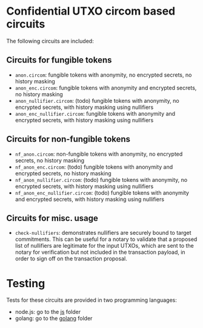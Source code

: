 # Confidential UTXO circom based circuits

The following circuits are included:

## Circuits for fungible tokens

- `anon.circom`: fungible tokens with anonymity, no encrypted secrets, no history masking
- `anon_enc.circom`: fungible tokens with anonymity and encrypted secrets, no history masking
- `anon_nullifier.circom`: (todo) fungible tokens with anonymity, no encrypted secrets, with history masking using nullifiers
- `anon_enc_nullifier.circom`: fungible tokens with anonymity and encrypted secrets, with history masking using nullifiers

## Circuits for non-fungible tokens

- `nf_anon.circom`: non-fungible tokens with anonymity, no encrypted secrets, no history masking
- `nf_anon_enc.circom`: (todo) fungible tokens with anonymity and encrypted secrets, no history masking
- `nf_anon_nullifier.circom`: (todo) fungible tokens with anonymity, no encrypted secrets, with history masking using nullifiers
- `nf_anon_enc_nullifier.circom`: (todo) fungible tokens with anonymity and encrypted secrets, with history masking using nullifiers

## Circuits for misc. usage

- `check-nullifiers`: demonstrates nullifiers are securely bound to target commitments. This can be useful for a notary to validate that a proposed list of nullifiers are legitimate for the input UTXOs, which are sent to the notary for verification but not included in the transaction payload, in order to sign off on the transaction proposal.

# Testing

Tests for these circuits are provided in two programming languages:

- node.js: go to the [js](/zkp/js/) folder
- golang: go to the [golang](/zkp/golang/) folder
